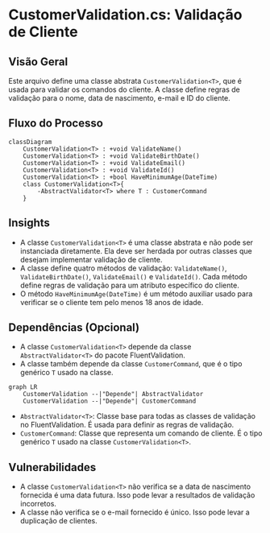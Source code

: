 # CustomerValidation.cs: Validação de Cliente

## Visão Geral
Este arquivo define uma classe abstrata `CustomerValidation<T>`, que é usada para validar os comandos do cliente. A classe define regras de validação para o nome, data de nascimento, e-mail e ID do cliente.

## Fluxo do Processo
```mermaid
classDiagram
    CustomerValidation<T> : +void ValidateName()
    CustomerValidation<T> : +void ValidateBirthDate()
    CustomerValidation<T> : +void ValidateEmail()
    CustomerValidation<T> : +void ValidateId()
    CustomerValidation<T> : +bool HaveMinimumAge(DateTime)
    class CustomerValidation<T>{
        -AbstractValidator<T> where T : CustomerCommand
    }
```

## Insights
- A classe `CustomerValidation<T>` é uma classe abstrata e não pode ser instanciada diretamente. Ela deve ser herdada por outras classes que desejam implementar validação de cliente.
- A classe define quatro métodos de validação: `ValidateName()`, `ValidateBirthDate()`, `ValidateEmail()` e `ValidateId()`. Cada método define regras de validação para um atributo específico do cliente.
- O método `HaveMinimumAge(DateTime)` é um método auxiliar usado para verificar se o cliente tem pelo menos 18 anos de idade.

## Dependências (Opcional)
- A classe `CustomerValidation<T>` depende da classe `AbstractValidator<T>` do pacote FluentValidation.
- A classe também depende da classe `CustomerCommand`, que é o tipo genérico `T` usado na classe.

```mermaid
graph LR
    CustomerValidation --|"Depende"| AbstractValidator
    CustomerValidation --|"Depende"| CustomerCommand
```

- `AbstractValidator<T>`: Classe base para todas as classes de validação no FluentValidation. É usada para definir as regras de validação.
- `CustomerCommand`: Classe que representa um comando de cliente. É o tipo genérico `T` usado na classe `CustomerValidation<T>`.

## Vulnerabilidades
- A classe `CustomerValidation<T>` não verifica se a data de nascimento fornecida é uma data futura. Isso pode levar a resultados de validação incorretos.
- A classe não verifica se o e-mail fornecido é único. Isso pode levar a duplicação de clientes.